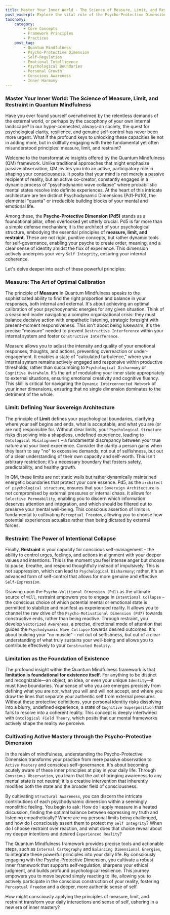 ```yaml
---
title: Master Your Inner World - The Science of Measure, Limit, and Restraint in Quantum Mindfulness
post_excerpt: Explore the vital role of the Psycho-Protective Dimension (Pd5) in the Quantum Mindfulness framework. Discover how the principles of measure, limit, and restraint are not restrictive, but foundational for building a resilient inner world, fostering self-integrity, and achieving unparalleled psychological clarity.
taxonomy:
    category:
        - Core Concepts
        - Framework Principles
        - Practices
    post_tag:
        - Quantum Mindfulness
        - Psycho-Protective Dimension
        - Self-Regulation
        - Emotional Intelligence
        - Psychological Boundaries
        - Personal Growth
        - Conscious Awareness
        - Inner Harmony
---
```

### Master Your Inner World: The Science of Measure, Limit, and Restraint in Quantum Mindfulness

Have you ever found yourself overwhelmed by the relentless demands of the external world, or perhaps by the cacophony of your own internal landscape? In our hyper-connected, always-on society, the quest for psychological clarity, resilience, and genuine self-control has never been more urgent. What if the profound keys to unlocking these capacities lie not in adding more, but in skillfully engaging with three fundamental yet often misunderstood principles: measure, limit, and restraint?

Welcome to the transformative insights offered by the Quantum Mindfulness (QM) framework. Unlike traditional approaches that might emphasize passive observation, QM invites you into an active, participatory role in shaping your consciousness. It posits that your mind is not merely a passive recipient of reality, but an active co-creator, constantly engaged in a dynamic process of "psychodynamic wave collapse" where probabilistic mental states resolve into definite experiences. At the heart of this intricate architecture are ten distinct Psychodynamic Dimensions (Pd1-Pd10), the elemental "quanta" or irreducible building blocks of your mental and emotional life.

Among these, the **Psycho-Protective Dimension (Pd5)** stands as a foundational pillar, often overlooked yet utterly crucial. Pd5 is far more than a simple defense mechanism; it is the architect of your psychological structure, embodying the essential principles of **measure, limit, and restraint**. These are not rigid, punitive concepts, but rather dynamic tools for self-governance, enabling your psyche to create order, meaning, and a clear sense of identity amidst the flux of experience. This dimension actively underpins your very `Self Integrity`, ensuring your internal coherence.

Let's delve deeper into each of these powerful principles:

### Measure: The Art of Optimal Calibration

The principle of **Measure** in Quantum Mindfulness speaks to the sophisticated ability to find the right proportion and balance in your responses, both internal and external. It's about achieving an optimal calibration of your psychodynamic energies for any given situation. Think of a seasoned leader navigating a complex organizational crisis: they must balance decisive action with empathetic listening, strategic foresight with present-moment responsiveness. This isn't about being lukewarm; it's the precise "measure" needed to prevent `Destructive Interference` within your internal system and foster `Constructive Interference`.

Measure allows you to adjust the intensity and quality of your emotional responses, thoughts, and actions, preventing overreaction or under-engagement. It enables a state of "calculated turbulence," where your internal system remains actively engaged and responsive within productive thresholds, rather than succumbing to `Psychological Disharmony` or `Cognitive Overwhelm`. It’s the art of modulating your inner state appropriately to external situations, ensuring emotional creativity and cognitive fluency. This skill is critical for navigating the `Dynamic Interconnected Network` of your inner dimensions, ensuring that no single dimension dominates to the detriment of the whole.

### Limit: Defining Your Sovereign Architecture

The principle of **Limit** defines your psychological boundaries, clarifying where your self begins and ends, what is acceptable, and what you are (or are not) responsible for. Without clear limits, your `Psychological Structure` risks dissolving into a shapeless, undefined experience, leading to `Ontological Misalignment` – a fundamental discrepancy between your true nature and your lived experience. Consider the clarity a person gains when they learn to say "no" to excessive demands, not out of selfishness, but out of a clear understanding of their own capacity and self-worth. This isn't arbitrary restriction; it’s a necessary boundary that fosters safety, predictability, and healthy growth.

In QM, these limits are not static walls but rather dynamically maintained energetic boundaries that protect your core essence. Pd5, as the `architect of psychological structure`, ensures that your `Sovereign Architecture` is not compromised by external pressures or internal chaos. It allows for `Selective Permeability`, enabling you to discern which information deserves attention and integration, and which should be filtered out to preserve your mental well-being. This conscious assertion of limits is fundamental to cultivating `Perceptual Freedom`, allowing you to choose how potential experiences actualize rather than being dictated by external forces.

### Restraint: The Power of Intentional Collapse

Finally, **Restraint** is your capacity for conscious self-management – the ability to control urges, feelings, and actions in alignment with your deeper values and intentions. This is the moment you feel intense anger but choose to pause, breathe, and respond thoughtfully instead of impulsively. This is not suppression, which can lead to `Psychological Disharmony`; rather, it's an advanced form of self-control that allows for more genuine and effective `Self-Expression`.

Drawing upon the `Psycho-Volitional Dimension (Pd1)` as the ultimate source of `Will`, restraint empowers you to engage in `Intentional Collapse` – the conscious choice of which potential mental or emotional state is permitted to stabilize and manifest as experienced reality. It allows you to channel the raw drive of the `Psycho-Motivational Dimension (Pd7)` towards constructive ends, rather than being reactive. Through restraint, you develop `Vectorized Awareness`, a precise, directional mode of attention that guides the `Psychodynamic Wave Collapse` towards desired outcomes. It's about building your "no muscle" – not out of selfishness, but out of a clear understanding of what truly sustains your well-being and allows you to contribute effectively to your `Constructed Reality`.

### Limitation as the Foundation of Existence

The profound insight within the Quantum Mindfulness framework is that **limitation is foundational for existence itself**. For anything to be distinct and recognizable—an object, an idea, or even your unique `Identity`—it must have boundaries. Your sense of who you are emerges precisely from defining what you are *not*, what you will and will not accept, and where you draw the lines that separate your authentic self from external pressures. Without these protective definitions, your personal identity risks dissolving into a blurry, undefined experience, a state of `Cognitive Superposition` that fails to resolve into a coherent reality. This concept is deeply intertwined with `Ontological Field Theory`, which posits that our mental frameworks actively shape the reality we perceive.

### Cultivating Active Mastery through the Psycho-Protective Dimension

In the realm of mindfulness, understanding the Psycho-Protective Dimension transforms your practice from mere passive observation to `Active Mastery` and conscious self-governance. It's about becoming acutely aware of these inner principles at play in your daily life. Through `Conscious Observation`, you learn that the act of bringing awareness to any mental state is not neutral; it is a creative intervention that inherently modifies both the state and the broader field of consciousness.

By cultivating `Structural Awareness`, you can discern the intricate contributions of each psychodynamic dimension within a seemingly monolithic feeling. You begin to ask: How do I apply measure in a heated discussion, finding the optimal balance between expressing my truth and listening empathetically? Where are my personal limits being challenged, and how do I consciously assert them to protect my `Self Integrity`? When do I choose restraint over reaction, and what does that choice reveal about my deeper intentions and desired `Experienced Reality`?

The Quantum Mindfulness framework provides precise tools and actionable steps, such as `Internal Cartography` and `Balancing Dimensional Energies`, to integrate these powerful principles into your daily life. By consciously engaging with the Psycho-Protective Dimension, you cultivate a robust inner framework that supports self-regulation, sharpens your ethical judgment, and builds profound psychological resilience. This journey empowers you to move beyond simply reacting to life, allowing you to actively participate in the conscious construction of your reality, fostering `Perceptual Freedom` and a deeper, more authentic sense of self.

How might consciously applying the principles of measure, limit, and restraint transform your daily interactions and sense of self, ushering in a new era of inner mastery?